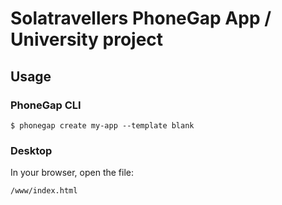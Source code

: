 # Solatravellers PhoneGap App / University project

## Usage

### PhoneGap CLI

    $ phonegap create my-app --template blank

### Desktop

In your browser, open the file:

    /www/index.html

